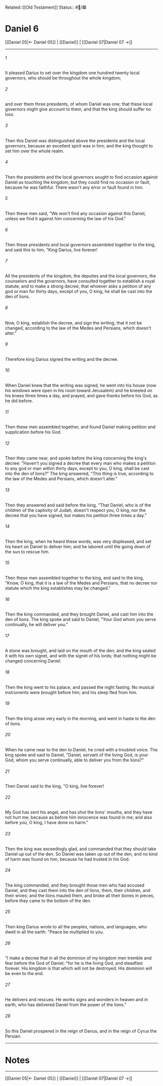 Related::[[Old Testament]]
Status:: #📖/🟥
# Daniel 6

[[Daniel 05|← Daniel 05]] | [[Daniel]] | [[Daniel 07|Daniel 07 →]]
***



###### 1 
It pleased Darius to set over the kingdom one hundred twenty local governors, who should be throughout the whole kingdom; 

###### 2 
and over them three presidents, of whom Daniel was one; that these local governors might give account to them, and that the king should suffer no loss. 

###### 3 
Then this Daniel was distinguished above the presidents and the local governors, because an excellent spirit was in him; and the king thought to set him over the whole realm. 

###### 4 
Then the presidents and the local governors sought to find occasion against Daniel as touching the kingdom; but they could find no occasion or fault, because he was faithful. There wasn't any error or fault found in him. 

###### 5 
Then these men said, "We won't find any occasion against this Daniel, unless we find it against him concerning the law of his God." 

###### 6 
Then these presidents and local governors assembled together to the king, and said this to him, "King Darius, live forever! 

###### 7 
All the presidents of the kingdom, the deputies and the local governors, the counselors and the governors, have consulted together to establish a royal statute, and to make a strong decree, that whoever asks a petition of any god or man for thirty days, except of you, O king, he shall be cast into the den of lions. 

###### 8 
Now, O king, establish the decree, and sign the writing, that it not be changed, according to the law of the Medes and Persians, which doesn't alter." 

###### 9 
Therefore king Darius signed the writing and the decree. 

###### 10 
When Daniel knew that the writing was signed, he went into his house (now his windows were open in his room toward Jerusalem) and he kneeled on his knees three times a day, and prayed, and gave thanks before his God, as he did before. 

###### 11 
Then these men assembled together, and found Daniel making petition and supplication before his God. 

###### 12 
Then they came near, and spoke before the king concerning the king's decree: "Haven't you signed a decree that every man who makes a petition to any god or man within thirty days, except to you, O king, shall be cast into the den of lions?" The king answered, "This thing is true, according to the law of the Medes and Persians, which doesn't alter." 

###### 13 
Then they answered and said before the king, "That Daniel, who is of the children of the captivity of Judah, doesn't respect you, O king, nor the decree that you have signed, but makes his petition three times a day." 

###### 14 
Then the king, when he heard these words, was very displeased, and set his heart on Daniel to deliver him; and he labored until the going down of the sun to rescue him. 

###### 15 
Then these men assembled together to the king, and said to the king, "Know, O king, that it is a law of the Medes and Persians, that no decree nor statute which the king establishes may be changed." 

###### 16 
Then the king commanded, and they brought Daniel, and cast him into the den of lions. The king spoke and said to Daniel, "Your God whom you serve continually, he will deliver you." 

###### 17 
A stone was brought, and laid on the mouth of the den; and the king sealed it with his own signet, and with the signet of his lords; that nothing might be changed concerning Daniel. 

###### 18 
Then the king went to his palace, and passed the night fasting. No musical instruments were brought before him; and his sleep fled from him. 

###### 19 
Then the king arose very early in the morning, and went in haste to the den of lions. 

###### 20 
When he came near to the den to Daniel, he cried with a troubled voice. The king spoke and said to Daniel, "Daniel, servant of the living God, is your God, whom you serve continually, able to deliver you from the lions?" 

###### 21 
Then Daniel said to the king, "O king, live forever! 

###### 22 
My God has sent his angel, and has shut the lions' mouths, and they have not hurt me; because as before him innocence was found in me; and also before you, O king, I have done no harm." 

###### 23 
Then the king was exceedingly glad, and commanded that they should take Daniel up out of the den. So Daniel was taken up out of the den, and no kind of harm was found on him, because he had trusted in his God. 

###### 24 
The king commanded, and they brought those men who had accused Daniel, and they cast them into the den of lions, them, their children, and their wives; and the lions mauled them, and broke all their bones in pieces, before they came to the bottom of the den. 

###### 25 
Then king Darius wrote to all the peoples, nations, and languages, who dwell in all the earth: "Peace be multiplied to you. 

###### 26 
"I make a decree that in all the dominion of my kingdom men tremble and fear before the God of Daniel; "for he is the living God, and steadfast forever. His kingdom is that which will not be destroyed. His dominion will be even to the end. 

###### 27 
He delivers and rescues. He works signs and wonders in heaven and in earth, who has delivered Daniel from the power of the lions." 

###### 28 
So this Daniel prospered in the reign of Darius, and in the reign of Cyrus the Persian.

---
# Notes


***
[[Daniel 05|← Daniel 05]] | [[Daniel]] | [[Daniel 07|Daniel 07 →]]
